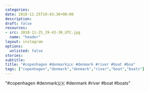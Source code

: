 ```yaml
---
categories:
date: 2018-11-25T19:43:30+00:00
description:
draft: false
resources:
- src: 2018-11-25_19-43-30_UTC.jpg
  name: "header"
layout: instagram
options:
  unlisted: false
stories:
subtitle:
title: "#copenhagen #denmark🇩🇰 #denmark #river #boat #boa"
tags: ["copenhagen","denmark","denmark","river","boat","boats"]
---
```


"#copenhagen #denmark🇩🇰 #denmark #river #boat #boats"
